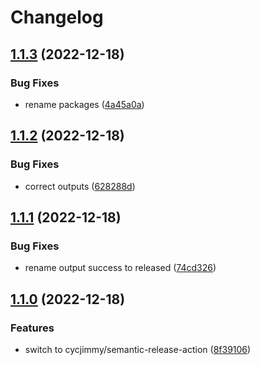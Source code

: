 # Changelog

## [1.1.3](https://github.com/cihelper/action-semanticrelease-npm/compare/v1.1.2...v1.1.3) (2022-12-18)


### Bug Fixes

* rename packages ([4a45a0a](https://github.com/cihelper/action-semanticrelease-npm/commit/4a45a0a41445b0e4467fc7cb35a233fce6f25d1a))

## [1.1.2](https://github.com/cihelper/action-semanticrelease-npm/compare/v1.1.1...v1.1.2) (2022-12-18)


### Bug Fixes

* correct outputs ([628288d](https://github.com/cihelper/action-semanticrelease-npm/commit/628288dfa0452e480e9e06ce9eabb6ca382d08b7))

## [1.1.1](https://github.com/cihelper/action-semanticrelease-npm/compare/v1.1.0...v1.1.1) (2022-12-18)


### Bug Fixes

* rename output success to released ([74cd326](https://github.com/cihelper/action-semanticrelease-npm/commit/74cd32682915ce0fd839799d86505cceeed40619))

## [1.1.0](https://github.com/cihelper/action-semanticrelease-npm/compare/v1.0.1...v1.1.0) (2022-12-18)


### Features

* switch to cycjimmy/semantic-release-action ([8f39106](https://github.com/cihelper/action-semanticrelease-npm/commit/8f391061d37c367f591df7cd2f11df1639fc104e))
